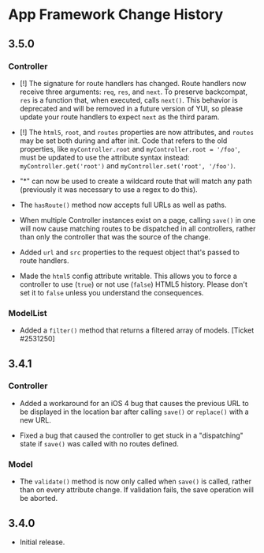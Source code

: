 App Framework Change History
============================

3.5.0
-----

### Controller

* [!] The signature for route handlers has changed. Route handlers now receive
  three arguments: `req`, `res`, and `next`. To preserve backcompat, `res` is a
  function that, when executed, calls `next()`. This behavior is deprecated and
  will be removed in a future version of YUI, so please update your route
  handlers to expect `next` as the third param.

* [!] The `html5`, `root`, and `routes` properties are now attributes, and
  `routes` may be set both during and after init. Code that refers to the old
  properties, like `myController.root` and `myController.root = '/foo'`, must be
  updated to use the attribute syntax instead: `myController.get('root')` and
  `myController.set('root', '/foo')`.

* "*" can now be used to create a wildcard route that will match any path
  (previously it was necessary to use a regex to do this).

* The `hasRoute()` method now accepts full URLs as well as paths.

* When multiple Controller instances exist on a page, calling `save()` in one
  will now cause matching routes to be dispatched in all controllers, rather
  than only the controller that was the source of the change.

* Added `url` and `src` properties to the request object that's passed to route
  handlers.

* Made the `html5` config attribute writable. This allows you to force a
  controller to use (`true`) or not use (`false`) HTML5 history. Please don't
  set it to `false` unless you understand the consequences.

### ModelList

* Added a `filter()` method that returns a filtered array of models. [Ticket
  #2531250]


3.4.1
-----

### Controller

* Added a workaround for an iOS 4 bug that causes the previous URL to be
  displayed in the location bar after calling `save()` or `replace()` with a
  new URL.

* Fixed a bug that caused the controller to get stuck in a "dispatching" state
  if `save()` was called with no routes defined.

### Model

* The `validate()` method is now only called when `save()` is called, rather
  than on every attribute change. If validation fails, the save operation will
  be aborted.


3.4.0
-----

* Initial release.

